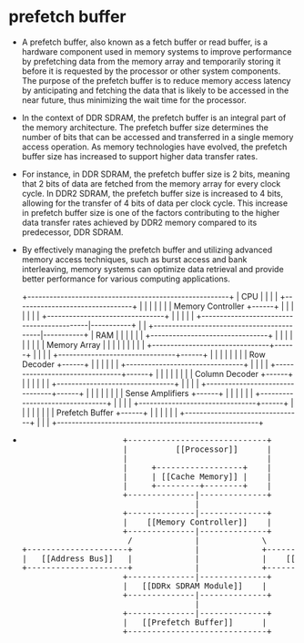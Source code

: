 # prefetch buffer

- A prefetch buffer, also known as a fetch buffer or read buffer, is a hardware component used in memory systems to improve performance by prefetching data from the memory array and temporarily storing it before it is requested by the processor or other system components. The purpose of the prefetch buffer is to reduce memory access latency by anticipating and fetching the data that is likely to be accessed in the near future, thus minimizing the wait time for the processor.
- In the context of DDR SDRAM, the prefetch buffer is an integral part of the memory architecture. The prefetch buffer size determines the number of bits that can be accessed and transferred in a single memory access operation. As memory technologies have evolved, the prefetch buffer size has increased to support higher data transfer rates.
- For instance, in DDR SDRAM, the prefetch buffer size is 2 bits, meaning that 2 bits of data are fetched from the memory array for every clock cycle. In DDR2 SDRAM, the prefetch buffer size is increased to 4 bits, allowing for the transfer of 4 bits of data per clock cycle. This increase in prefetch buffer size is one of the factors contributing to the higher data transfer rates achieved by DDR2 memory compared to its predecessor, DDR SDRAM.
- By effectively managing the prefetch buffer and utilizing advanced memory access techniques, such as burst access and bank interleaving, memory systems can optimize data retrieval and provide better performance for various computing applications.

  +-------------------------------------------------------+
  |                     CPU                               |
  |                                                       |
  |   +--------------------------------+                  |
  |   |                                |                  |
  |   |       Memory Controller        +------+           |
  |   |                                |      |           |
  |   +--------------------------------+      |           |
  |                                           |           |
  +-------------------------------------------|-----------+
                                              |
                                              |
  +-------------------------------------------|-----------+
  |                     RAM                   |           |
  |                                           |           |
  |   +--------------------------------+      |           |
  |   |                                |      |           |
  |   |        Memory Array            |      |           |
  |   |                                |      |           |
  |   +--------------------------------+------+           |
  |                                                       |
  |   +--------------------------------+------+           |
  |   |                                |      |           |
  |   |        Row Decoder             +------+           |
  |   |                                |                  |
  |   +--------------------------------+                  |
  |                                                       |
  |   +--------------------------------+------+           |
  |   |                                |      |           |
  |   |        Column Decoder          +------+           |
  |   |                                |                  |
  |   +--------------------------------+                  |
  |                                                       |
  |   +--------------------------------+------+           |
  |   |                                |      |           |
  |   |        Sense Amplifiers        +------+           |
  |   |                                |                  |
  |   +--------------------------------+                  |
  |                                                       |
  |   +--------------------------------+------+           |
  |   |                                |      |           |
  |   |        Prefetch Buffer         +------+           |
  |   |                                |                  |
  |   +--------------------------------+                  |
  |                                                       |
  +-------------------------------------------------------+
  </pre>
- <pre>
                       +-----------------------------+
                       |          [[Processor]]      |
                       |                             |
                       |     +------------------+    |
                       |     | [[Cache Memory]] |    |
                       |     +---------+--------+    |
                       +--------------|--------------+
                                      |   
                       +--------------|--------------+
                       |    [[Memory Controller]]    |
                       +--------------|--------------+
                        /             |             \
  +---------------------+             |             +---------------------+
  |   [[Address Bus]]   |             |             |    [[Data Bus]]    |
  +---------------------+             |             +---------------------+
                       +--------------|--------------+
                       |   [[DDRx SDRAM Module]]    |
                       +--------------|--------------+
                                      |
                       +--------------|--------------+
                       |   [[Prefetch Buffer]]      |
                       +-----------------------------+
  </pre>
